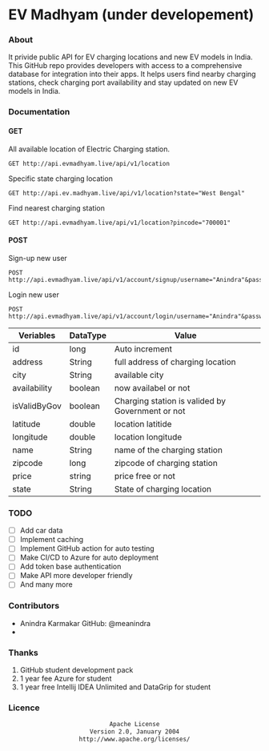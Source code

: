 # EV Madhyam (under developement)
### About

It privide public API for EV charging locations and new EV models in India. This GitHub repo provides developers with access to a comprehensive database for integration into their apps. It helps users find nearby charging stations, check charging port availability and stay updated on new EV models in India. 

### Documentation

#### GET

All available location of Electric Charging station.
```shell
GET http://api.evmadhyam.live/api/v1/location
```
Specific state charging location
```shell
GET http://api.ev.madhyam.live/api/v1/location?state="West Bengal"
```
Find nearest charging station
```shell
GET http://api.evmadhyam.live/api/v1/location?pincode="700001"
```
#### POST
Sign-up new user
```shell
POST http://api.evmadhyam.live/api/v1/account/signup/username="Anindra"&password="8ch98d3hshds"
```
Login new user
```shell
POST http://api.evmadhyam.live/api/v1/account/login/username="Anindra"&password="8ch98d3hshds"
```

| Veriables    | DataType | Value                                           |
|--------------|----------|-------------------------------------------------|
| id           | long     | Auto increment                                  |
| address      | String   | full address of charging location               |
| city         | String   | available city                                   |
| availability | boolean  | now availabel or not                            |
| isValidByGov | boolean  | Charging station is valided by Government or not |
| latitude     | double   | location latitide                               |
| longitude    | double   | location longitude                              |
| name         | String   | name of the charging station                    |
| zipcode      | long     | zipcode of charging station                     |
| price        | string   | price free or not                               |
| state        | String   | State of charging location                      |


### TODO

- [ ] Add car data
- [ ] Implement caching
- [ ] Implement GitHub action for auto testing
- [ ] Make CI/CD to Azure for auto deployment
- [ ] Add token base authentication
- [ ] Make API more developer friendly
- [ ] And many more

### Contributors

* Anindra Karmakar GitHub: @meanindra
* 
### Thanks

1. GitHub student development pack
2. 1 year fee Azure for student
3. 1 year free Intellij IDEA Unlimited and DataGrip for student

### Licence
<center>

```md
Apache License
Version 2.0, January 2004
http://www.apache.org/licenses/
```

</center>
